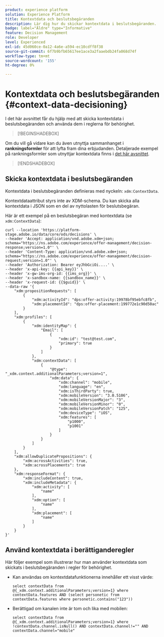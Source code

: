 ```yaml
---
product: experience platform
solution: Experience Platform
title: Kontextdata och beslutsbegäranden
description: Lär dig hur du skickar kontextdata i beslutsbegäranden.
badge: label="Äldre" type="Informative"
feature: Decision Management
role: Developer
level: Experienced
exl-id: 45d060ce-0a12-4a6e-a594-ec10cdff8f38
source-git-commit: 6f7b9bfb65617ee1ace3a2faaebdb24fa068d74f
workflow-type: tm+mt
source-wordcount: '155'
ht-degree: 0%

---
```


# Kontextdata och beslutsbegäranden {#context-data-decisioning}

I det här avsnittet får du hjälp med att skicka kontextdata i beslutsbegäranden och använda dem i reglerna för behörighet.

>[!BEGINSHADEBOX]

Om du vill gå vidare kan du även utnyttja sammanhanget i **rankningsformler** för att lyfta fram dina erbjudanden. Detaljerade exempel på rankningsformler som utnyttjar kontextdata finns i [det här avsnittet](../offers/ranking/create-ranking-formulas.md#context-data).

>[!ENDSHADEBOX]

## Skicka kontextdata i beslutsbegäranden

Kontextdata i beslutsbegäranden definieras med nyckeln: `xdm:ContextData`.

Kontextdataattribut styrs inte av XDM-schema. Du kan skicka alla kontextdata i JSON som en del av nyttolasten för beslutsbegäran.

Här är ett exempel på en beslutsbegäran med kontextdata (se `xdm:ContextData`):

```
curl --location 'https://platform-stage.adobe.io/data/core/ods/decisions' \
--header 'Accept: application/vnd.adobe.xdm+json; schema="https://ns.adobe.com/experience/offer-management/decision-response;version=1.0"' \
--header 'Content-Type: application/vnd.adobe.xdm+json; schema="https://ns.adobe.com/experience/offer-management/decision-request;version=1.0"' \
--header 'Authorization: Bearer eyJhbGciOi....' \
--header 'x-api-key: {{api_key}}' \
--header 'x-gw-ims-org-id: {{ims_org}}' \
--header 'x-sandbox-name: {{sandbox_name}}' \
--header 'x-request-id: {{$guid}}' \
--data-raw '{
    "xdm:propositionRequests": [
        {
            "xdm:activityId": "dps:offer-activity:19978bf95ebfc8fb",
            "xdm:placementId": "dps:offer-placement:199772e1c90d50ac"
        }
    ],
    "xdm:profiles": [
        {
            "xdm:identityMap": {
                "Email": [
                    {
                        "xdm:id": "test@test.com",
                        "primary": true
                    }
                ]
            },
            "xdm:contextData": [
                {
                    "@type": "_xdm.context.additionalParameters;version=1",
                    "xdm:data": {
                        "xdm:channel": "mobile",
                        "xdm:language": "en",
                        "xdm:isThirdParty": true,
                        "xdm:mobileVersion": "3.0.5106",
                        "xdm:mobileVersionMajor": "3",
                        "xdm:mobileVersionMinor": "0",
                        "xdm:mobileVersionPatch": "125",
                        "xdm:deviceType": "iOS",
                        "xdm:features": [
                            "p1000",
                            "p1001"
                        ]
                    }
                }
            ]
        }
    ],
    "xdm:allowDuplicatePropositions": {
        "xdm:acrossActivities": true,
        "xdm:acrossPlacements": true
    },
    "xdm:responseFormat": {
        "xdm:includeContent": true,
        "xdm:includeMetadata": {
            "xdm:activity": [
                "name"
            ],
            "xdm:option": [
                "name"
            ],
            "xdm:placement": [
                "name"
            ]
        }
    }
}'
```

## Använd kontextdata i berättiganderegler

Här följer exempel som illustrerar hur man använder kontextdata som skickats i beslutsbegäranden i regler för behörighet.

* Kan användas om kontextdatafunktionerna innehåller ett visst värde:

  ```
  select contextData from @{_xdm.context.additionalParameters;version=1} where contextData.features AND (select personetic from contextData.features where personetic.contains("123"))
  ```

* Berättigad om kanalen inte är tom och lika med mobilen:

  ```
  select contextData from @{_xdm.context.additionalParameters;version=1} where !contextData.channel.isNull() AND contextData.channel!="" AND contextData.channel="mobile"
  ```
